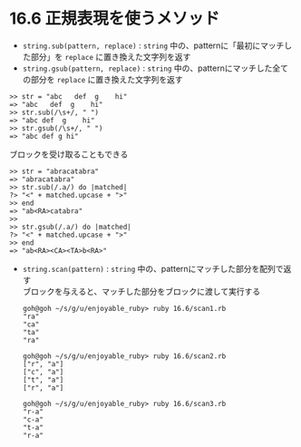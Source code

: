 # 16.6 正規表現を使うメソッド

- `string.sub(pattern, replace)` : `string` 中の、patternに「最初にマッチした部分」を `replace` に置き換えた文字列を返す
- `string.gsub(pattern, replace)` : `string` 中の、patternにマッチした全ての部分を `replace` に置き換えた文字列を返す

```
>> str = "abc   def  g    hi"
=> "abc   def  g    hi"
>> str.sub(/\s+/, " ")
=> "abc def  g    hi"
>> str.gsub(/\s+/, " ")
=> "abc def g hi"
```

ブロックを受け取ることもできる

```
>> str = "abracatabra"
=> "abracatabra"
>> str.sub(/.a/) do |matched|
?> "<" + matched.upcase + ">"
>> end
=> "ab<RA>catabra"
>> 
>> str.gsub(/.a/) do |matched|
?> "<" + matched.upcase + ">"
>> end
=> "ab<RA><CA><TA>b<RA>"
```

- `string.scan(pattern)` : `string` 中の、patternにマッチした部分を配列で返す  
    ブロックを与えると、マッチした部分をブロックに渡して実行する

    ```
    goh@goh ~/s/g/u/enjoyable_ruby> ruby 16.6/scan1.rb
    "ra"
    "ca"
    "ta"
    "ra"
    ```

    ```
    goh@goh ~/s/g/u/enjoyable_ruby> ruby 16.6/scan2.rb
    ["r", "a"]
    ["c", "a"]
    ["t", "a"]
    ["r", "a"]
    ```

    ```
    goh@goh ~/s/g/u/enjoyable_ruby> ruby 16.6/scan3.rb
    "r-a"
    "c-a"
    "t-a"
    "r-a"
    ```

